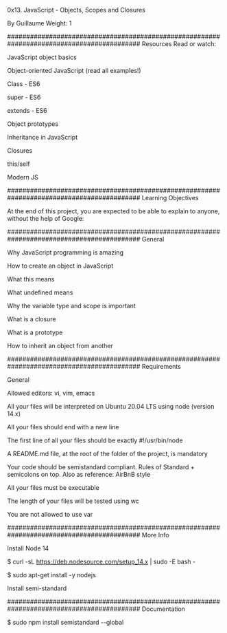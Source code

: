 0x13. JavaScript - Objects, Scopes and Closures



By Guillaume
Weight: 1


###########################################################################################
Resources
Read or watch:




JavaScript object basics



Object-oriented JavaScript (read all examples!)


Class - ES6


super - ES6


extends - ES6


Object prototypes


Inheritance in JavaScript


Closures


this/self


Modern JS



###########################################################################################
Learning Objectives


At the end of this project, you are expected to be able to explain to anyone, without the help of Google:




###########################################################################################
General



Why JavaScript programming is amazing


How to create an object in JavaScript


What this means


What undefined means


Why the variable type and scope is important


What is a closure


What is a prototype


How to inherit an object from another


###########################################################################################
Requirements


General


Allowed editors: vi, vim, emacs


All your files will be interpreted on Ubuntu 20.04 LTS using node (version 14.x)


All your files should end with a new line


The first line of all your files should be exactly #!/usr/bin/node


A README.md file, at the root of the folder of the project, is mandatory


Your code should be semistandard compliant. Rules of Standard + semicolons on top. Also as reference: AirBnB style


All your files must be executable


The length of your files will be tested using wc


You are not allowed to use var


###########################################################################################
More Info


Install Node 14


$ curl -sL https://deb.nodesource.com/setup_14.x | sudo -E bash -


$ sudo apt-get install -y nodejs

Install semi-standard

###########################################################################################
Documentation

$ sudo npm install semistandard --global
